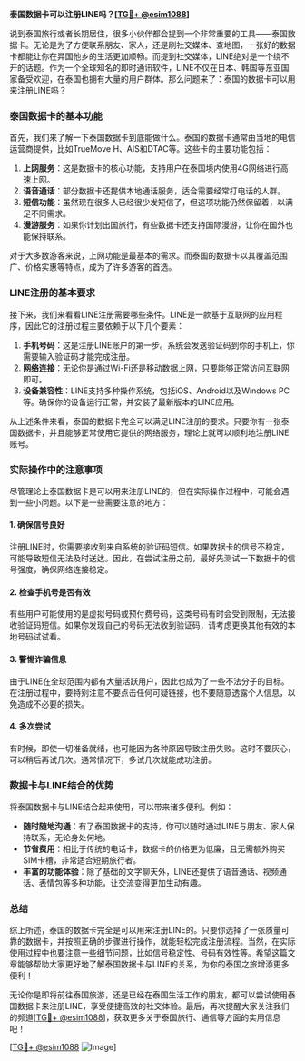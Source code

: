 **泰国数据卡可以注册LINE吗？[[TG💪+ @esim1088](https://t.me/s/esim1088)]**

说到泰国旅行或者长期居住，很多小伙伴都会提到一个非常重要的工具——泰国数据卡。无论是为了方便联系朋友、家人，还是刷社交媒体、查地图，一张好的数据卡都能让你在异国他乡的生活更加顺畅。而提到社交媒体，LINE绝对是一个绕不开的话题。作为一个全球知名的即时通讯软件，LINE不仅在日本、韩国等东亚国家备受欢迎，在泰国也拥有大量的用户群体。那么问题来了：泰国的数据卡可以用来注册LINE吗？

### 泰国数据卡的基本功能

首先，我们来了解一下泰国数据卡到底能做什么。泰国的数据卡通常由当地的电信运营商提供，比如TrueMove H、AIS和DTAC等。这些卡的主要功能包括：

1. **上网服务**：这是数据卡的核心功能，支持用户在泰国境内使用4G网络进行高速上网。
2. **语音通话**：部分数据卡还提供本地通话服务，适合需要经常打电话的人群。
3. **短信功能**：虽然现在很多人已经很少发短信了，但这项功能仍然保留着，以满足不同需求。
4. **漫游服务**：如果你计划出国旅行，有些数据卡还支持国际漫游，让你在国外也能保持联系。

对于大多数游客来说，上网功能是最基本的需求。而泰国的数据卡以其覆盖范围广、价格实惠等特点，成为了许多游客的首选。

### LINE注册的基本要求

接下来，我们来看看LINE注册需要哪些条件。LINE是一款基于互联网的应用程序，因此它的注册过程主要依赖于以下几个要素：

1. **手机号码**：这是注册LINE账户的第一步。系统会发送验证码到你的手机上，你需要输入验证码才能完成注册。
2. **网络连接**：无论你是通过Wi-Fi还是移动数据上网，只要能够正常访问互联网即可。
3. **设备兼容性**：LINE支持多种操作系统，包括iOS、Android以及Windows PC等。确保你的设备运行正常，并安装了最新版本的LINE应用。

从上述条件来看，泰国的数据卡完全可以满足LINE注册的要求。只要你有一张泰国数据卡，并且能够正常使用它提供的网络服务，理论上就可以顺利地注册LINE账号。

### 实际操作中的注意事项

尽管理论上泰国数据卡是可以用来注册LINE的，但在实际操作过程中，可能会遇到一些小问题。以下是一些需要注意的地方：

#### 1. 确保信号良好
注册LINE时，你需要接收到来自系统的验证码短信。如果数据卡的信号不稳定，可能导致短信无法及时送达。因此，在尝试注册之前，最好先测试一下数据卡的信号强度，确保网络连接稳定。

#### 2. 检查手机号是否有效
有些用户可能使用的是虚拟号码或预付费号码，这类号码有时会受到限制，无法接收验证码短信。如果你发现自己的号码无法收到验证码，请考虑更换其他有效的本地号码试试看。

#### 3. 警惕诈骗信息
由于LINE在全球范围内都有大量活跃用户，因此也成为了一些不法分子的目标。在注册过程中，要特别注意不要点击任何可疑链接，也不要随意透露个人信息，以免造成不必要的损失。

#### 4. 多次尝试
有时候，即使一切准备就绪，也可能因为各种原因导致注册失败。这时不要灰心，可以稍后再试几次。通常情况下，多试几次就能成功注册。

### 数据卡与LINE结合的优势

将泰国数据卡与LINE结合起来使用，可以带来诸多便利。例如：

- **随时随地沟通**：有了泰国数据卡的支持，你可以随时通过LINE与朋友、家人保持联系，无论身处何地。
- **节省费用**：相比于传统的电话卡，数据卡的价格更为低廉，且无需额外购买SIM卡槽，非常适合短期旅行者。
- **丰富的功能体验**：除了基础的文字聊天外，LINE还提供了语音通话、视频通话、表情包等多种功能，让交流变得更加生动有趣。

### 总结

综上所述，泰国的数据卡完全是可以用来注册LINE的。只要你选择了一张质量可靠的数据卡，并按照正确的步骤进行操作，就能轻松完成注册流程。当然，在实际使用过程中也要注意一些细节问题，比如信号稳定性、号码有效性等。希望这篇文章能够帮助大家更好地了解泰国数据卡与LINE的关系，为你的泰国之旅增添更多便利！

无论你是即将前往泰国旅游，还是已经在泰国生活工作的朋友，都可以尝试使用泰国数据卡来注册LINE，享受便捷高效的社交体验。最后，再次提醒大家关注我们的频道[[TG💪+ @esim1088](https://t.me/s/esim1088)]，获取更多关于泰国旅行、通信等方面的实用信息吧！

[[TG💪+ @esim1088](https://t.me/s/esim1088) ![Image](https://i.postimg.cc/4NQfJmqS/Snipaste-2025-05-13-00-14-12.png)]